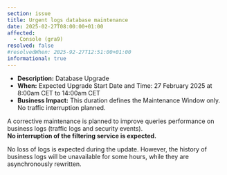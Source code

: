 ```yaml
---
section: issue
title: Urgent logs database maintenance
date: 2025-02-27T08:00:00+01:00
affected:
  - Console (gra9)
resolved: false
#resolvedWhen: 2025-92-27T12:51:00+01:00
informational: true
---
```


* **Description:** Database Upgrade
* **When:** Expected Upgrade Start Date and Time: 27 February 2025 at 8:00am CET to 14:00am CET
* **Business Impact:** This duration defines the Maintenance Window only. No traffic interruption planned.

A corrective maintenance is planned to improve queries performance on business logs (traffic logs and security events).  
**No interruption of the filtering service is expected.**

No loss of logs is expected during the update. However, the history of business logs will be unavailable for some hours, while they are asynchronously rewritten.

